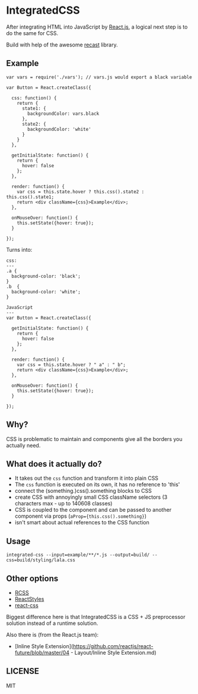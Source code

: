 IntegratedCSS
=============

After integrating HTML into JavaScript by [React.js][], a logical next step is
to do the same for CSS.

Build with help of the awesome [recast][] library.

Example
-------

```
var vars = require('./vars'); // vars.js would export a black variable

var Button = React.createClass({

  css: function() {
    return {
      state1: {
        backgroundColor: vars.black
      },
      state2: {
        backgroundColor: 'white'
      }
    }
  },

  getInitialState: function() {
    return {
      hover: false
    };
  },

  render: function() {
    var css = this.state.hover ? this.css().state2 : this.css().state1;
    return <div className={css}>Example</div>;
  },

  onMouseOver: function() {
    this.setState({hover: true});
  }

});
```

Turns into:

```
css:
---
.a {
  background-color: 'black';
}
.b  {
  background-color: 'white';
}

JavaScript
---
var Button = React.createClass({

  getInitialState: function() {
    return {
      hover: false
    };
  },

  render: function() {
    var css = this.state.hover ? " a" : " b";
    return <div className={css}>Example</div>;
  },

  onMouseOver: function() {
    this.setState({hover: true});
  }

});
```

Why?
---
CSS is problematic to maintain and components give all the borders you actually need.

What does it actually do?
-------------------------

- It takes out the ``css`` function and transform it into plain CSS
- The ``css`` function is executed on its own, it has no reference to 'this'
- connect the (something.)css().something blocks to CSS
- create CSS with annoyingly small CSS className selectors (3 characters max - up to 140608 classes)
- CSS is coupled to the component and can be passed to another component via props (``aProp={this.css().something}``)
- isn't smart about actual references to the CSS function

Usage
---

```
integrated-css --input=example/**/*.js --output=build/ --css=build/styling/lala.css
```

Other options
---
- [RCSS](https://github.com/chenglou/rcss)
- [ReactStyles](https://github.com/hedgerwang/react-styles)
- [react-css](https://github.com/elierotenberg/react-css)

Biggest difference here is that IntegratedCSS is a CSS + JS preprocessor solution instead of a runtime solution.

Also there is (from the React.js team):
- [Inline Style Extension](https://github.com/reactjs/react-future/blob/master/04 - Layout/Inline Style Extension.md)

LICENSE
-------

MIT

[React.js]: http://github.com/facebook/react
[recast]: http://github.com/benjamn/recast
